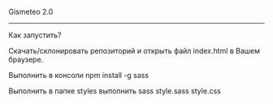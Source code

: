 Gismeteo 2.0
***
Как запустить?


Скачать/склонировать репозиторий и открыть файл index.html в Вашем браузере.

Выполнить в консоли npm install -g sass

Выполнить в папке styles выполнить sass style.sass style.css
